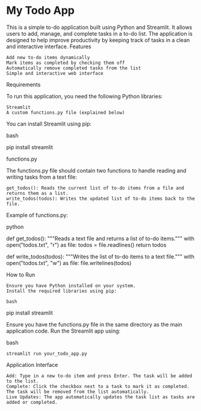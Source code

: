 # My Todo App

This is a simple to-do application built using Python and Streamlit. It allows users to add, manage, and complete tasks in a to-do list. The application is designed to help improve productivity by keeping track of tasks in a clean and interactive interface.
Features

    Add new to-do items dynamically
    Mark items as completed by checking them off
    Automatically remove completed tasks from the list
    Simple and interactive web interface

Requirements

To run this application, you need the following Python libraries:

    Streamlit
    A custom functions.py file (explained below)

You can install Streamlit using pip:

bash

pip install streamlit

functions.py

The functions.py file should contain two functions to handle reading and writing tasks from a text file:

    get_todos(): Reads the current list of to-do items from a file and returns them as a list.
    write_todos(todos): Writes the updated list of to-do items back to the file.

Example of functions.py:

python

def get_todos():
    """Reads a text file and returns a list of to-do items."""
    with open("todos.txt", "r") as file:
        todos = file.readlines()
    return todos

def write_todos(todos):
    """Writes the list of to-do items to a text file."""
    with open("todos.txt", "w") as file:
        file.writelines(todos)

How to Run

    Ensure you have Python installed on your system.
    Install the required libraries using pip:

    bash

pip install streamlit

Ensure you have the functions.py file in the same directory as the main application code.
Run the Streamlit app using:

bash

    streamlit run your_todo_app.py

Application Interface

    Add: Type in a new to-do item and press Enter. The task will be added to the list.
    Complete: Click the checkbox next to a task to mark it as completed. The task will be removed from the list automatically.
    Live Updates: The app automatically updates the task list as tasks are added or completed.
